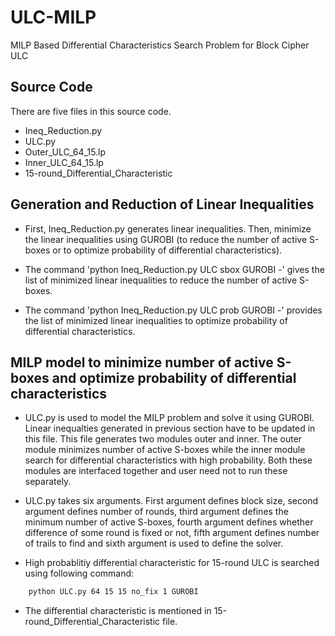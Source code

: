 
# ULC-MILP

MILP Based Differential Characteristics Search Problem for Block Cipher ULC


## Source Code

There are five files in this source code.
- Ineq_Reduction.py 
- ULC.py
- Outer_ULC_64_15.lp
- Inner_ULC_64_15.lp
- 15-round_Differential_Characteristic

## Generation and Reduction of Linear Inequalities

- First, Ineq_Reduction.py generates linear inequalities. Then, minimize the linear inequalities using GUROBI (to reduce the number of active S-boxes or to optimize probability of differential characteristics).

- The command 'python Ineq_Reduction.py ULC sbox GUROBI -' gives the list of minimized linear inequalities to reduce the number of active S-boxes.

- The command 'python Ineq_Reduction.py ULC prob GUROBI -' provides the list of minimized linear inequalities to optimize probability of differential characteristics.


## MILP model to minimize number of active S-boxes and optimize probability of differential characteristics

- ULC.py is used to model the MILP problem and solve it using GUROBI. Linear inequalties generated in previous section have to be updated in this file. This file generates two modules outer and inner. The outer module minimizes number of active S-boxes while the inner module search for differential characteristics with high probability. Both these modules are interfaced together and user need not to run these separately.

- ULC.py takes six arguments. First argument defines block size, second argument defines number of rounds, third argument defines the minimum number of active S-boxes, fourth argument defines whether difference of some round is fixed or not, fifth argument defines number of trails to find and sixth argument is used to define the solver.

- High probablitiy differential characteristic for 15-round ULC is searched using following command:
```bash
    python ULC.py 64 15 15 no_fix 1 GUROBI
```

- The differential characteristic is mentioned in 15-round_Differential_Characteristic file. 